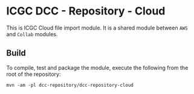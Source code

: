 # ICGC DCC - Repository - Cloud

This is ICGC Cloud file import module. It is a shared module between `AWS` and `Collab` modules. 

## Build

To compile, test and package the module, execute the following from the root of the repository:

```shell
mvn -am -pl dcc-repository/dcc-repository-cloud
```


